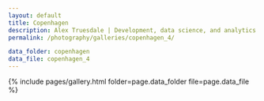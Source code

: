 ```yaml
---
layout: default
title: Copenhagen
description: Alex Truesdale | Development, data science, and analytics. Pursuing growth with boundless, interminable curiosity.
permalink: /photography/galleries/copenhagen_4/

data_folder: copenhagen
data_file: copenhagen_4
---
```

{% include pages/gallery.html folder=page.data_folder file=page.data_file %}
